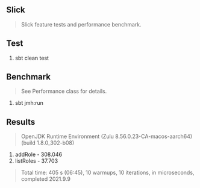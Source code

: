 Slick
-----
>Slick feature tests and performance benchmark.

Test
----
1. sbt clean test

Benchmark
---------
>See Performance class for details.
1. sbt jmh:run

Results
-------
>OpenJDK Runtime Environment (Zulu 8.56.0.23-CA-macos-aarch64) (build 1.8.0_302-b08)
1. addRole - 308.046
2. listRoles - 37.703
>Total time: 405 s (06:45), 10 warmups, 10 iterations, in microseconds, completed 2021.9.9